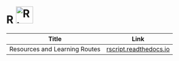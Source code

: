 # R <img src="../../image/R_logo.png" alt="R logo" height="45pt" width="!" />

|Title|Link|
|-----|----|
|Resources and Learning Routes|[rscript.readthedocs.io](https://rscript.readthedocs.io/en/latest/)|
